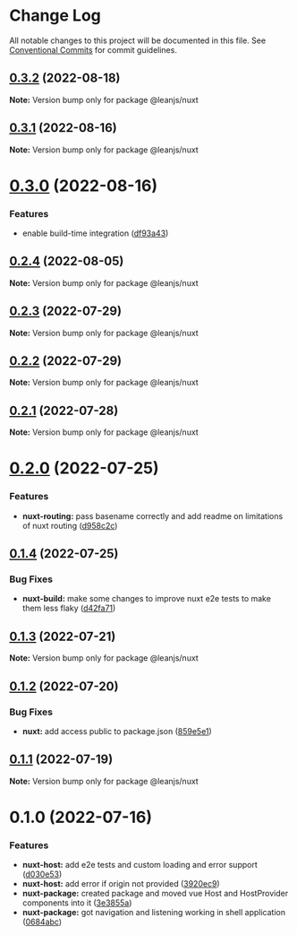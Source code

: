# Change Log

All notable changes to this project will be documented in this file.
See [Conventional Commits](https://conventionalcommits.org) for commit guidelines.

## [0.3.2](https://github.com/leanjs/leanjs/compare/@leanjs/nuxt@0.3.1...@leanjs/nuxt@0.3.2) (2022-08-18)

**Note:** Version bump only for package @leanjs/nuxt





## [0.3.1](https://github.com/leanjs/leanjs/compare/@leanjs/nuxt@0.3.0...@leanjs/nuxt@0.3.1) (2022-08-16)

**Note:** Version bump only for package @leanjs/nuxt





# [0.3.0](https://github.com/leanjs/leanjs/compare/@leanjs/nuxt@0.2.4...@leanjs/nuxt@0.3.0) (2022-08-16)


### Features

* enable build-time integration ([df93a43](https://github.com/leanjs/leanjs/commit/df93a433f869a659ace4fb1388608fdd415071b0))





## [0.2.4](https://github.com/leanjs/leanjs/compare/@leanjs/nuxt@0.2.3...@leanjs/nuxt@0.2.4) (2022-08-05)

**Note:** Version bump only for package @leanjs/nuxt





## [0.2.3](https://github.com/leanjs/leanjs/compare/@leanjs/nuxt@0.2.2...@leanjs/nuxt@0.2.3) (2022-07-29)

**Note:** Version bump only for package @leanjs/nuxt





## [0.2.2](https://github.com/leanjs/leanjs/compare/@leanjs/nuxt@0.2.1...@leanjs/nuxt@0.2.2) (2022-07-29)

**Note:** Version bump only for package @leanjs/nuxt





## [0.2.1](https://github.com/leanjs/leanjs/compare/@leanjs/nuxt@0.2.0...@leanjs/nuxt@0.2.1) (2022-07-28)

**Note:** Version bump only for package @leanjs/nuxt





# [0.2.0](https://github.com/leanjs/leanjs/compare/@leanjs/nuxt@0.1.4...@leanjs/nuxt@0.2.0) (2022-07-25)


### Features

* **nuxt-routing:** pass basename correctly and add readme on limitations of nuxt routing ([d958c2c](https://github.com/leanjs/leanjs/commit/d958c2c5c8dd6cd2c439e206211c5f24cd35f08e))





## [0.1.4](https://github.com/leanjs/leanjs/compare/@leanjs/nuxt@0.1.3...@leanjs/nuxt@0.1.4) (2022-07-25)


### Bug Fixes

* **nuxt-build:** make some changes to improve nuxt e2e tests to make them less flaky ([d42fa71](https://github.com/leanjs/leanjs/commit/d42fa71229fb0e1b0195f4bc21ba54c88220acaf))





## [0.1.3](https://github.com/leanjs/leanjs/compare/@leanjs/nuxt@0.1.2...@leanjs/nuxt@0.1.3) (2022-07-21)

**Note:** Version bump only for package @leanjs/nuxt





## [0.1.2](https://github.com/leanjs/leanjs/compare/@leanjs/nuxt@0.1.1...@leanjs/nuxt@0.1.2) (2022-07-20)


### Bug Fixes

* **nuxt:** add access public to package.json ([859e5e1](https://github.com/leanjs/leanjs/commit/859e5e1fba90ba4ac9ae5a22461da8a298fd7ac4))





## [0.1.1](https://github.com/leanjs/leanjs/compare/@leanjs/nuxt@0.1.0...@leanjs/nuxt@0.1.1) (2022-07-19)

**Note:** Version bump only for package @leanjs/nuxt





# 0.1.0 (2022-07-16)


### Features

* **nuxt-host:** add e2e tests and custom loading and error support ([d030e53](https://github.com/leanjs/leanjs/commit/d030e53f9781111115156bb4e95f3eb426bd91da))
* **nuxt-host:** add error if origin not provided ([3920ec9](https://github.com/leanjs/leanjs/commit/3920ec97f4a4c62c63a3f1c21ad29cd95db60205))
* **nuxt-package:** created package and moved vue Host and HostProvider components into it ([3e3855a](https://github.com/leanjs/leanjs/commit/3e3855acce78cb8bd3dad159cff95a98a1fc0b06))
* **nuxt-package:** got navigation and listening working in shell application ([0684abc](https://github.com/leanjs/leanjs/commit/0684abc10d56fa233926f91aecc8c27ea3323511))
